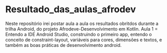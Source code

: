 # Resultado_das_aulas_afrodev
Neste repositório irei postar aula a aula os resultados obritdos durante a trilha Android, do projeto Afrodeve-Desenvolvimento em Kotlin.
Aula 1 = Entendo a IDE Android Studio, construindo o primeiro app, entendo o conceito de constraint-layout, variáveis para cores, dimensões e textos, e também as boas práticas de desenvolvimento android.
